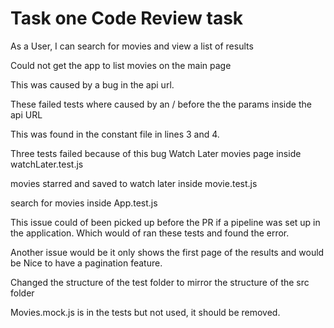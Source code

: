 # Task one Code Review task
As a User, I can search for movies and view a list of results

Could not get the app to list movies on the main page

This was caused by a bug in the api url.

These failed tests where caused by an / before the the params inside the api URL

This was found in the constant file in lines 3 and 4.


Three tests failed because of this bug
Watch Later movies page inside watchLater.test.js

movies starred and saved to watch later inside movie.test.js

search for movies inside App.test.js

This issue could of been picked up before the PR if a pipeline was set up in the application.
Which would of ran these tests and found the error.

Another issue would be it only shows the first page of the results and would be Nice to have a pagination feature.

Changed the structure of the test folder to mirror the structure of the src folder 

Movies.mock.js is in the tests but not used, it should be removed.